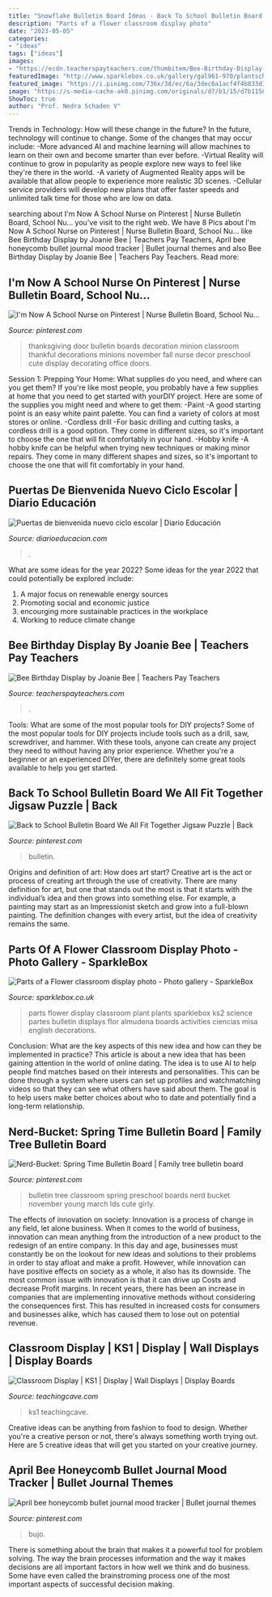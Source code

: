 ```yaml
---
title: "Snowflake Bulletin Board Ideas - Back To School Bulletin Board We All Fit Together Jigsaw Puzzle"
description: "Parts of a flower classroom display photo"
date: "2023-05-05"
categories:
- "ideas"
tags: ["ideas"]
images:
- "https://ecdn.teacherspayteachers.com/thumbitem/Bee-Birthday-Display-4461398-1589578724/original-4461398-3.jpg"
featuredImage: "http://www.sparklebox.co.uk/gallery/gal961-970/plantschart.jpg"
featured_image: "https://i.pinimg.com/736x/3d/ec/6a/3dec6a1acf4f4b833d30ecda8116a7a9.jpg"
image: "https://s-media-cache-ak0.pinimg.com/originals/d7/b1/15/d7b1158d54fbed4836f503a7f9ccd728.jpg"
ShowToc: true
author: "Prof. Nedra Schaden V"
---
```



Trends in Technology: How will these change in the future?
In the future, technology will continue to change. Some of the changes that may occur include: 
-More advanced AI and machine learning will allow machines to learn on their own and become smarter than ever before.
-Virtual Reality will continue to grow in popularity as people explore new ways to feel like they're there in the world.
-A variety of Augmented Reality apps will be available that allow people to experience more realistic 3D scenes.
-Cellular service providers will develop new plans that offer faster speeds and unlimited talk time for those who are low on data.

	

		
searching about I&#039;m Now A School Nurse on Pinterest | Nurse Bulletin Board, School Nu… you've visit to the right web. We have 8 Pics about I&#039;m Now A School Nurse on Pinterest | Nurse Bulletin Board, School Nu… like Bee Birthday Display by Joanie Bee | Teachers Pay Teachers, April bee honeycomb bullet journal mood tracker | Bullet journal themes and also Bee Birthday Display by Joanie Bee | Teachers Pay Teachers. Read more:
		
    
## I&#039;m Now A School Nurse On Pinterest | Nurse Bulletin Board, School Nu…

<img loading=lazy src="https://s-media-cache-ak0.pinimg.com/originals/d7/b1/15/d7b1158d54fbed4836f503a7f9ccd728.jpg" onerror="this.onerror=null;this.src='https://tse4.mm.bing.net/th?id=OIP.b79qJv4zONiW3IW2dLii8AHaJ4&amp;pid=15.1';" alt="I&#039;m Now A School Nurse on Pinterest | Nurse Bulletin Board, School Nu…">

_Source: pinterest.com_

>thanksgiving door bulletin boards decoration minion classroom thankful decorations minions november fall nurse decor preschool cute display decorating office doors. 

	

Session 1: Prepping Your Home: What supplies do you need, and where can you get them?
If you're like most people, you probably have a few supplies at home that you need to get started with yourDIY project. Here are some of the supplies you might need and where to get them:
-Paint -A good starting point is an easy white paint palette. You can find a variety of colors at most stores or online. 
-Cordless drill -For basic drilling and cutting tasks, a cordless drill is a good option. They come in different sizes, so it's important to choose the one that will fit comfortably in your hand. 
-Hobby knife -A hobby knife can be helpful when trying new techniques or making minor repairs. They come in many different shapes and sizes, so it's important to choose the one that will fit comfortably in your hand.

    
## Puertas De Bienvenida Nuevo Ciclo Escolar | Diario Educación

<img loading=lazy src="https://diarioeducacion.com/wp-content/uploads/2019/08/Puertas-bienvenida-7-768x1024.jpg" onerror="this.onerror=null;this.src='https://tse1.mm.bing.net/th?id=OIP.D84xUCDCnvbCNvWE9SrhFAHaJ4&amp;pid=15.1';" alt="Puertas de bienvenida nuevo ciclo escolar | Diario Educación">

_Source: diarioeducacion.com_

>. 

	

What are some ideas for the year 2022?
Some ideas for the year 2022 that could potentially be explored include: 
1. A major focus on renewable energy sources 
2. Promoting social and economic justice 
3. encourging more sustainable practices in the workplace 
4. Working to reduce climate change 

    
## Bee Birthday Display By Joanie Bee | Teachers Pay Teachers

<img loading=lazy src="https://ecdn.teacherspayteachers.com/thumbitem/Bee-Birthday-Display-4461398-1589578724/original-4461398-3.jpg" onerror="this.onerror=null;this.src='https://tse3.mm.bing.net/th?id=OIP.7M1voPVcqUTg3QW1vvKAHAAAAA&amp;pid=15.1';" alt="Bee Birthday Display by Joanie Bee | Teachers Pay Teachers">

_Source: teacherspayteachers.com_

>. 

	

Tools: What are some of the most popular tools for DIY projects?
Some of the most popular tools for DIY projects include tools such as a drill, saw, screwdriver, and hammer. With these tools, anyone can create any project they need to without having any prior experience. Whether you're a beginner or an experienced DIYer, there are definitely some great tools available to help you get started.

    
## Back To School Bulletin Board We All Fit Together Jigsaw Puzzle | Back

<img loading=lazy src="https://i.pinimg.com/736x/3d/ec/6a/3dec6a1acf4f4b833d30ecda8116a7a9.jpg" onerror="this.onerror=null;this.src='https://tse2.mm.bing.net/th?id=OIP.2dDHmbemdLluKFnSXkt72wHaLI&amp;pid=15.1';" alt="Back to School Bulletin Board We All Fit Together Jigsaw Puzzle | Back">

_Source: pinterest.com_

>bulletin. 

	

Origins and definition of art: How does art start?
Creative art is the act or process of creating art through the use of creativity. There are many definition for art, but one that stands out the most is that it starts with the individual’s idea and then grows into something else. For example, a painting may start as an Impressionist sketch and grow into a full-blown painting. The definition changes with every artist, but the idea of creativity remains the same.

    
## Parts Of A Flower Classroom Display Photo - Photo Gallery - SparkleBox

<img loading=lazy src="http://www.sparklebox.co.uk/gallery/gal961-970/plantschart.jpg" onerror="this.onerror=null;this.src='https://tse3.mm.bing.net/th?id=OIP.zaXnEA-FpG2VtYkswQt_oAHaD5&amp;pid=15.1';" alt="Parts of a Flower classroom display photo - Photo gallery - SparkleBox">

_Source: sparklebox.co.uk_

>parts flower display classroom plant plants sparklebox ks2 science partes bulletin displays flor almudena boards activities ciencias misa english decorations. 

	

Conclusion: What are the key aspects of this new idea and how can they be implemented in practice?
This article is about a new idea that has been gaining attention in the world of online dating. The idea is to use AI to help people find matches based on their interests and personalities. This can be done through a system where users can set up profiles and watchmatching videos so that they can see what others have said about them. The goal is to help users make better choices about who to date and potentially find a long-term relationship.

    
## Nerd-Bucket: Spring Time Bulletin Board | Family Tree Bulletin Board

<img loading=lazy src="https://i.pinimg.com/736x/ab/2a/a6/ab2aa6f827af1b64550e0ed4c7ca9092--bulletin-board-tree-march-bulletin-board-ideas.jpg" onerror="this.onerror=null;this.src='https://tse3.mm.bing.net/th?id=OIP.4gW-3bEfFc1qxsi2R6kezQHaJ4&amp;pid=15.1';" alt="Nerd-Bucket: Spring Time Bulletin Board | Family tree bulletin board">

_Source: pinterest.com_

>bulletin tree classroom spring preschool boards nerd bucket november young march lds cute girly. 

	

The effects of innovation on society:
Innovation is a process of change in any field, let alone business. When it comes to the world of business, innovation can mean anything from the introduction of a new product to the redesign of an entire company. In this day and age, businesses must constantly be on the lookout for new ideas and solutions to their problems in order to stay afloat and make a profit.
However, while innovation can have positive effects on society as a whole, it also has its downside. The most common issue with innovation is that it can drive up Costs and decrease Profit margins. In recent years, there has been an increase in companies that are implementing innovative methods without considering the consequences first. This has resulted in increased costs for consumers and businesses alike, which has caused them to lose out on potential revenue.

    
## Classroom Display | KS1 | Display | Wall Displays | Display Boards

<img loading=lazy src="https://www.teachingcave.com/wp-content/uploads/2013/10/Star.jpg" onerror="this.onerror=null;this.src='https://tse3.mm.bing.net/th?id=OIP.JSM7LuKsOx9R3LmZ2Li0awHaJ4&amp;pid=15.1';" alt="Classroom Display | KS1 | Display | Wall Displays | Display Boards">

_Source: teachingcave.com_

>ks1 teachingcave. 

	

Creative ideas can be anything from fashion to food to design. Whether you're a creative person or not, there's always something worth trying out. Here are 5 creative ideas that will get you started on your creative journey.

    
## April Bee Honeycomb Bullet Journal Mood Tracker | Bullet Journal Themes

<img loading=lazy src="https://i.pinimg.com/736x/bb/c5/3d/bbc53d971f286606fc44845390125a04.jpg" onerror="this.onerror=null;this.src='https://tse4.mm.bing.net/th?id=OIP.uKc6ebjCX5i9AcfMW4aKJwHaJ3&amp;pid=15.1';" alt="April bee honeycomb bullet journal mood tracker | Bullet journal themes">

_Source: pinterest.com_

>bujo. 

	

There is something about the brain that makes it a powerful tool for problem solving. The way the brain processes information and the way it makes decisions are all important factors in how well we think and do business. Some have even called the brainstroming process one of the most important aspects of successful decision making.

